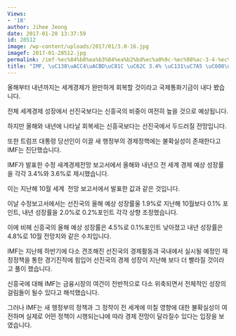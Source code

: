```yaml
---
Views:
- '18'
author: Jihee Jeong
date: 2017-01-20 13:37:59
id: 28512
image: /wp-content/uploads/2017/01/3.0-16.jpg
imagef: 2017-01-28512.jpg
permalink: /imf-%ec%84%b8%ea%b3%84%ea%b2%bd%ec%a0%9c-%ec%98%ac-3-4-%ec%84%b1%ec%9e%a5-%ec%98%88%ec%83%81/
title: "IMF, \uC138\uACC4\uACBD\uC81C \uC62C 3.4% \uC131\uC7A5 \uC608\uC0C1"
---
```


올해부터 내년까지는 세계경제가 완만하게 회복할 것이라고 국제통화기금이 내다 봤습니다.

전체 세계경제 성장에서 선진국보다는 신흥국의 비중이 여전히 높을 것으로 예상됩니다.

하지만 올해와 내년에 나타날 회복세는 신흥국보다는 선진국에서 두드러질 전망입니다.

또한 트럼프 대통령 당선인이 이끌 새 행정부의 경제정핵에는 불확실성이 존재한다고 IMF는 진단했습니다.

IMF가 발표한 수정 새계경제전망 보고서에서 올해와 내년으 전 세계 경제 예상 성장률을 각각 3.4%와 3.6%로 제시했습니다.

이는 지난해 10월 세계  전망 보고서에서 발표한 값과 같은 것입니다.

이날 수정보고서에서는 선진국의 올해 예상 성장률울 1.9%로 지난해 10월보다 0.1% 포인트, 내년 성장률을 2.0%로 0.2%포인트 각각 상향 조정했습니다.

이에 비헤 신흥국의 올해 예상 성장률은 4.5%로 0.1%포인트 낮아졌고 내년 성장률은 4.8%로 10월 전망치와 같은 수치입니다.

IMF는 지난헤 하반기에 다소 견조해진 선진국의 경제활동과 국내에서 실시될 예정인 재정정책을 통한 경기진작에 힘입어 선진국의 경제 성장이 지난해 보다 더 빨라질 것이라고 풀이 했습니다.

신흥국에 대해 IMF는 금융시장의 여건이 전반적으로 다소 위축되면서 전체적인 성장의 걸림돌이 될수 있다고 해석했습니다.

그러나 IMF는 새 행정부의 정책과 그 정챡이 전 세계에 미칠 영향에 대한 불확실성이 여전하며 실제로 어떤 정책이 시행되는냐에 따라 경제 전망이 달라질수 있다는 입장을 보였습니다.